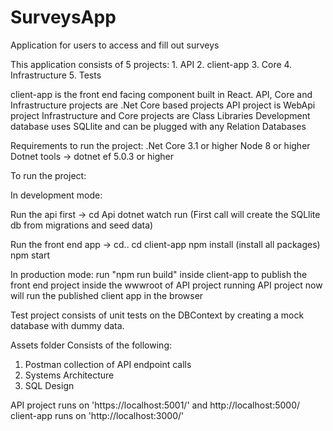 # SurveysApp

Application for users to access and fill out surveys

This application consists of 5 projects: 1. API 2. client-app 3. Core 4. Infrastructure 5. Tests

client-app is the front end facing component built in React.
API, Core and Infrastructure projects are .Net Core based projects
API project is WebApi project
Infrastructure and Core projects are Class Libraries
Development database uses SQLlite and can be plugged with any Relation Databases

Requirements to run the project:
.Net Core 3.1 or higher
Node 8 or higher
Dotnet tools -> dotnet ef 5.0.3 or higher

To run the project:

In development mode:

Run the api first ->
cd Api
dotnet watch run (First call will create the SQLlite db from migrations and seed data)

Run the front end app ->
cd..
cd client-app
npm install (install all packages)
npm start

In production mode:
run "npm run build" inside client-app to publish the front end project inside the wwwroot of API project
running API project now will run the published client app in the browser

Test project consists of unit tests on the DBContext by creating a mock database with dummy data.

Assets folder
Consists of the following:

1. Postman collection of API endpoint calls
2. Systems Architecture
3. SQL Design

API project runs on 'https://localhost:5001/' and http://localhost:5000/
client-app runs on 'http://localhost:3000/'
